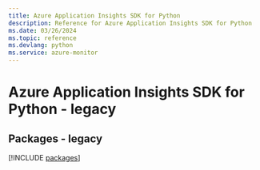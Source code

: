 ```yaml
---
title: Azure Application Insights SDK for Python
description: Reference for Azure Application Insights SDK for Python
ms.date: 03/26/2024
ms.topic: reference
ms.devlang: python
ms.service: azure-monitor
---
```

# Azure Application Insights SDK for Python - legacy
## Packages - legacy
[!INCLUDE [packages](application-insights-index.md)]
